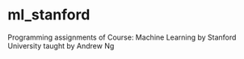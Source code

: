 # ml_stanford
Programming assignments of Course: Machine Learning by Stanford University taught by Andrew Ng
